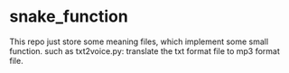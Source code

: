 # snake_function
This repo just store some meaning files, which implement some small function. 
such as txt2voice.py: translate the txt format file to mp3 format file.
